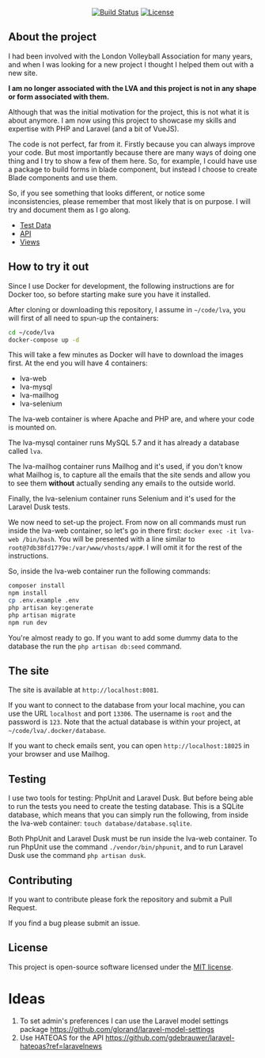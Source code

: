 <p align="center">
<a href="https://travis-ci.org/troccoli/lva"><img src="https://travis-ci.org/troccoli/lva.svg?branch=master" alt="Build Status"></a>
<a href="https://github.com/troccoli/lva"><img src="https://img.shields.io/badge/License-MIT-blue.svg" alt="License"></a>
</p>

## About the project

I had been involved with the London Volleyball Association for many years, and when I was looking for a new project I
thought I helped them out with a new site.

__I am no longer associated with the LVA and this project is not in any shape or form associated with them.__

Although that was the initial motivation for the project, this is not what it is about anymore. I am now
using this project to showcase my skills and expertise with PHP and Laravel (and a bit of VueJS).

The code is not perfect, far from it. Firstly because you can always improve your code. But most importantly
because there are many ways of doing one thing and I try to show a few of them here. So, for example, I could have
use a package to build forms in blade component, but instead I choose to create Blade components and use them.

So, if you see something that looks different, or notice some inconsistencies, please remember that most likely
that is on purpose. I will try and document them as I go along.

- [Test Data](./tests/readme.md)
- [API](./app/Http/Controllers/Api/readme.md)
- [Views](./resources/views/readme.md)

## How to try it out

Since I use Docker for development, the following instructions are for Docker too, so before starting make sure you
have it installed.

After cloning or downloading this repository, I assume in `~/code/lva`, you will first of all need to spun-up the
containers:

```bash
cd ~/code/lva
docker-compose up -d
```
This will take a few minutes as Docker will have to download the images first. At the end you will have 4 containers:
- lva-web
- lva-mysql
- lva-mailhog
- lva-selenium

The lva-web container is where Apache and PHP are, and where your code is mounted on.

The lva-mysql container runs MySQL 5.7 and it has already a database called `lva`.

The lva-mailhog container runs Mailhog and it's used, if you don't know what Mailhog is, to capture all the
emails that the site sends and allow you to see them __without__ actually sending any emails to the outside world.

Finally, the lva-selenium container runs Selenium and it's used for the Laravel Dusk tests.

We now need to set-up the project. From now on all commands must run inside the lva-web container,
so let's go in there first: `docker exec -it lva-web /bin/bash`. You will be presented with a line similar
to `root@7db38fd1779e:/var/www/vhosts/app#`. I will omit it for the rest of the instructions.

So, inside the lva-web container run the following commands:
```bash
composer install
npm install
cp .env.example .env
php artisan key:generate
php artisan migrate
npm run dev
```

You're almost ready to go. If you want to add some dummy data to the database the run the `php artisan db:seed` command.

## The site

The site is available at `http://localhost:8081`.

If you want to connect to the database from your local machine, you can use the URL `localhost` and port `13306`. The
username is `root` and the password is `123`. Note that the actual database is within your project, at
`~/code/lva/.docker/database`.

If you want to check emails sent, you can open `http://localhost:18025` in your browser and use Mailhog.

## Testing

I use two tools for testing: PhpUnit and Laravel Dusk. But before being able to run the tests you need to create
the testing database. This is a SQLite database, which means that you can simply run the following, from inside the
lva-web container: `touch database/database.sqlite`.

Both PhpUnit and Laravel Dusk must be run inside the lva-web container. To run PhpUnit use the command
`./vendor/bin/phpunit`, and to run Laravel Dusk use the command `php artisan dusk`.

## Contributing

If you want to contribute please fork the repository and submit a Pull Request.

If you find a bug please submit an issue.

## License

This project is open-source software licensed under the [MIT license](https://opensource.org/licenses/MIT).

# Ideas

1. To set admin's preferences I can use the Laravel model settings package https://github.com/glorand/laravel-model-settings 
1. Use HATEOAS for the API https://github.com/gdebrauwer/laravel-hateoas?ref=laravelnews
